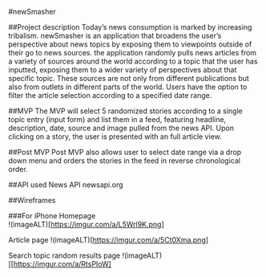 
#newSmasher

##Project description
Today’s news consumption is marked by increasing tribalism.   newSmasher is 
an application that broadens the user’s perspective about news topics by exposing 
them to viewpoints outside of their go to news sources. the application randomly 
pulls news articles from a variety of sources around the world according to a topic 
that the user has inputted, exposing them to a wider variety of perspectives about 
that specific topic. These sources are not only from different publications but also 
from outlets in different parts of the world.  Users have the option to filter 
the article selection according to a specified date range.

##MVP
The MVP will select 5 randomized stories according to a single topic entry (input 
form) and list them in a feed, featuring headline, description, date, source and 
image pulled from the news API.  Upon clicking on a story, the user is presented with 
an full article view.

##Post MVP
Post MVP also allows user to select date range via a drop down menu and orders the 
stories in the feed in reverse chronological order. 

##API used
News API 
newsapi.org


##Wireframes
<!-- Mockups of your app on desktop, tablet, and mobile. -->
###For iPhone
Homepage  
!(imageALT)[https://imgur.com/a/L5Wrl9K.png]

Article page
!(imageALT)[https://imgur.com/a/5Ct0Xma.png]

Search topic random results page
!(imageALT)[[https://imgur.com/a/RtsPIoW]






<!-- Explain technologies used, approaches taken, a link to your live site, relevant instructions for viewers, and any unsolved problems.


Host on Surge
** I promise to add an attribution link on my website or app to NewsAPI.org. -->

